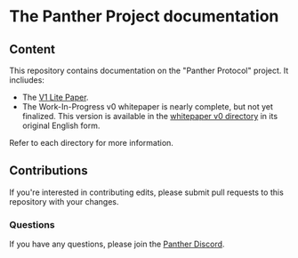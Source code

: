 # The Panther Project documentation

## Content

This repository contains documentation on the "Panther Protocol" project.
It incliudes:
  - The [V1 Lite Paper](litepaper/).
  - The Work-In-Progress v0 whitepaper is nearly complete, but not yet finalized. This version is available in the [whitepaper v0 directory](whitepaper/v0) in its original English form.

Refer to each directory for more information.

## Contributions

If you're interested in contributing edits, please submit pull requests to this repository with your changes.

### Questions

If you have any questions, please join the [Panther Discord](https://panther.net/invite). 
